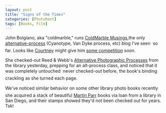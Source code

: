 ```yaml
---
layout: post
title: "Signs of the Times"
categories: [PhotoRant]
tags: [Books, Film]
---
```

John Bolgiano, aka "coldmarble," runs <a title="ColdMarble Musings" href="http://www.dgbn.com/coldmarble/musings.html">ColdMarble Musings,</a>the only <a href="http://www.alternativephotography.com/">alternative-process</a> (Cyanotype, Van Dyke process, etc) blog I've seen &#151; so far. Looks like <a href="http://www.geekychick.net/">Courtney</a> might give him <a href="http://www.newdags.com/">some competition</a> soon.

She checked-out Reed & Webb's <a href="http://www.bhphotovideo.com/product/216028/SAAPP/REG/1052" target="link frame">Alternative Photographic Processes</a> from the library yesterday, prepping for an alt-process class, and noticed that it was completely untouched &#151; never checked-out before, the book's binding crackling as she turned each page.

We've noticed similar behavior on some other library photo books recently &#151; she acquired a stack of beautiful <a href="http://www.martinparr.com">Martin Parr</a> books via loan from a library in San Diego, and their stamps showed they'd not been checked out for years. Tsk!

